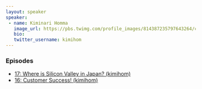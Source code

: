 ```yaml
---
layout: speaker
speaker:
 - name: Kiminari Homma
   image_url: https://pbs.twimg.com/profile_images/814387235797643264/clzYrbam_400x400.jpg
   bio:
   twitter_username: kimihom
---
```


### Episodes

- [17: Where is Silicon Valley in Japan? (kimihom)](/017/)
- [16: Customer Success! (kimihom)](/016/)
